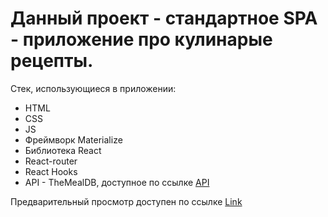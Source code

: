 # Данный проект - стандартное **SPA** - приложение про кулинарые рецепты.
Стек, использующиеся в приложении:
- HTML
- CSS
- JS
- Фреймворк Materialize
- Библиотека React
- React-router
- React Hooks
- API - TheMealDB, доступное по ссылке [API](https://www.themealdb.com)

Предварительный просмотр доступен по ссылке [Link](https://arturirk.github.io/Dish-recipes/)

